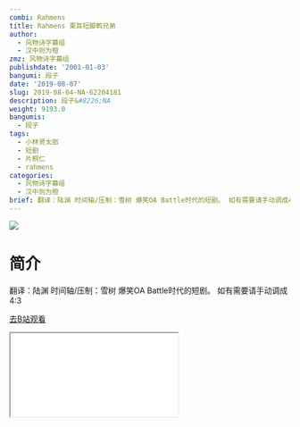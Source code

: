 ```yaml
---
combi: Rahmens
title: Rahmens 栗耳短脚鹎兄弟
author:
  - 风物诗字幕组
  - 汉中则为橙
zmz: 风物诗字幕组
publishdate: '2001-01-03'
bangumi: 段子
date: '2019-08-07'
slug: 2019-08-04-NA-62204181
description: 段子&#8226;NA
weight: 9193.0
bangumis:
  - 段子
tags:
  - 小林贤太郎
  - 短剧
  - 片桐仁
  - rahmens
categories:
  - 风物诗字幕组
  - 汉中则为橙
brief: 翻译：陆渊 时间轴/压制：雪树 爆笑OA Battle时代的短剧。 如有需要请手动调成4:3
---
```

![](https://raw.githubusercontent.com/tcgriffith/owaraisite/master/static/tmpimg/4b44d5f6c50e9a8961cd250b7ef30d9ff99dbbb2.jpg.480.jpg)
# 简介  
翻译：陆渊 时间轴/压制：雪树
爆笑OA Battle时代的短剧。
如有需要请手动调成4:3  

[去B站观看](https://www.bilibili.com/video/av62204181/)
<div class ="resp-container"><iframe class="testiframe" src="//player.bilibili.com/player.html?aid=62204181"", scrolling="no", allowfullscreen="true" > </iframe></div> 
